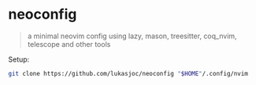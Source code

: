 # neoconfig
> a minimal neovim config using lazy, mason, treesitter, coq_nvim, telescope and other tools

Setup:
```bash
git clone https://github.com/lukasjoc/neoconfig "$HOME"/.config/nvim
```

